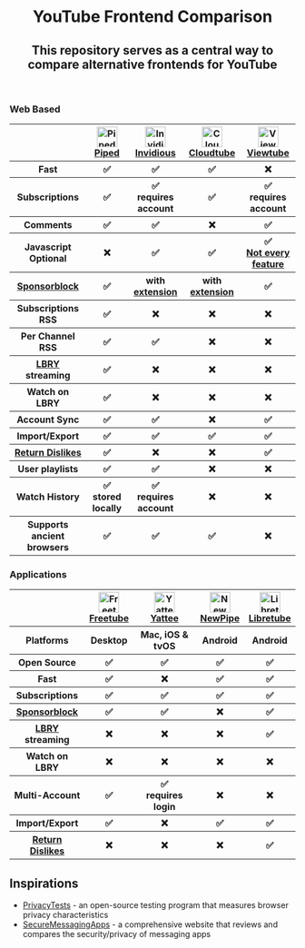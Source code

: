 <html>
  <header>
    <h1>YouTube Frontend Comparison</h1>
    <h2>This repository serves as a central way to compare alternative frontends for YouTube</h2>
  </header>
  <h3>Web Based</h3>
<table>
  <tr>
    <th> </th>
    <th><a href="https://github.com/TeamPiped/Piped"><img src="https://piped.kavin.rocks/img/icons/logo.svg" alt="Piped Logo" width="36" height="36"> <br /> Piped</a></th>
    <th><a href="https://github.com/iv-org/invidious"><img src="https://avatars.githubusercontent.com/u/68407447?s=200&v=4" alt="Invidious Logo" width="36" height="36"> <br /> Invidious</a></th>
    <th><a href="https://sr.ht/~cadence/tube"><img src="https://d4.alternativeto.net/LgTu0hqbLtIwLPo9aOnT0GsEe13gbO_gI62NXbGKXY4/rs:fill:140:140:0/g:ce:0:0/YWJzOi8vZGlzdC9pY29ucy9jbG91ZHR1YmVfMTgzNzc0LnBuZw.png" alt="Cloudtube Logo" width="36" height="36"> <br /> Cloudtube</a></th>
    <th><a href="https://github.com/ViewTube/viewtube-vue"><img src="https://raw.githubusercontent.com/ViewTube/viewtube-vue/stable/.github/images/logo.png" alt="Viewtube Logo" width="36" height="36"> <br /> Viewtube</a></th>
  </tr>
  <tr>
    <th>Fast</th>
    <th>✅</th>
    <th>✅</th>
    <th>✅</th>
    <th>❌</th>
  </tr>
  <tr>
    <th>Subscriptions</th>
    <th>✅</th>
    <th>✅ <br /> requires account</th>
    <th>✅</th>
    <th>✅ <br /> requires account</th>
  </tr>
  <tr>
    <th>Comments</th>
    <th>✅</th>
    <th>✅</th>
    <th>❌</th>
    <th>✅</th>
  </tr>
  <tr>
    <th>Javascript Optional</th>
    <th>❌</th>
    <th>✅</th>
    <th>✅</th>
    <th>✅ <br /><a href="https://github.com/ViewTube/viewtube-vue/issues/2#issuecomment-1057513500">Not every feature</a></th>
  </tr>
  <tr>
    <th><a href="https://github.com/ajayyy/SponsorBlock">Sponsorblock</a></th>
    <th>✅</th>
    <th>with <a href="https://github.com/ajayyy/SponsorBlock">extension</a></th>
    <th>with <a href="https://github.com/ajayyy/SponsorBlock">extension</a></th>
    <th>✅</th>
  </tr>
  <tr>
    <th>Subscriptions RSS</th>
    <th>✅</th>
    <th>❌</th>
    <th>❌</th>
    <th>❌</th>
  </tr>
  <tr>
    <th>Per Channel RSS</th>
    <th>✅</th>
    <th>✅</th>
    <th>❌</th>
    <th>❌</th>
  </tr>
  <tr>
    <th><a href="https://github.com/lbryio/lbry-desktop">LBRY</a> streaming</th>
    <th>✅</th>
    <th>❌</th>
    <th>❌</th>
    <th>❌</th>
  </tr>
  <tr>
    <th>Watch on LBRY</th>
    <th>✅</th>
    <th>❌</th>
    <th>❌</th>
    <th>❌</th>
  </tr>
  <tr>
    <th>Account Sync</th>
    <th>✅</th>
    <th>✅</th>
    <th>❌</th>
    <th>✅</th>
  </tr>
  <tr>
    <th>Import/Export</th>
    <th>✅</th>
    <th>✅</th>
    <th>✅</th>
    <th>✅</th>
  </tr>
  <tr>
    <th><a href="https://github.com/Anarios/return-youtube-dislike">Return Dislikes</a></th>
    <th>✅</th>
    <th>❌</th>
    <th>❌</th>
    <th>✅</th>
  </tr>
  <tr>
    <th>User playlists</th>
    <th>✅</th>
    <th>✅</th>
    <th>❌</th>
    <th>❌</th>
  </tr>
  <tr>
    <th>Watch History</th>
    <th>✅ <br /> stored locally</th>
    <th>✅ <br /> requires account</th>
    <th>❌</th>
    <th>❌</th>
  </tr>
  <tr>
    <th>Supports ancient browsers</th>
    <th>✅</th>
    <th>✅</th>
    <th>✅</th>
    <th>❌</th>
  </tr>
 </table>

<h3>Applications</h3>
<table>
  <tr>
    <th></th>
    <th><a href="https://github.com/FreeTubeApp/FreeTube"><img src="https://d4.alternativeto.net/KkMBv9B_9P1FqX3bAQtctUokliW48xGKe1j_Y5aIGjY/rs:fill:140:140:0/g:ce:0:0/YWJzOi8vZGlzdC9pY29ucy9mcmVldHViZV8xMjcyMDYucG5n.png" alt="Freetube Logo" width="36" height="36"> <br /> Freetube </a></th>
    <th><a href="https://github.com/yattee/yattee"><img src="https://camo.githubusercontent.com/5acbbe712241861ba5c9fd0011e702f577b661f499f1fc7ffbcca32f37f4320c/68747470733a2f2f722e7961747465652e73747265616d2f69636f6e732f7961747465652d3135302e706e67" alt="Yattee Logo" width="36" height="36"><br /> Yattee</a></th>
    <th><a href="https://github.com/TeamNewPipe/NewPipe"><img src="https://github.com/TeamNewPipe/NewPipe/raw/dev/assets/new_pipe_icon_5.png" alt="Newpipe Logo" width="36" height="36"><br /> NewPipe</a></th>
    <th><a href="https://github.com/libre-tube/LibreTube"><img src="https://avatars.githubusercontent.com/u/96022078?s=200&v=4" alt="Libretube Logo" width="36" height="36"><br /> Libretube</a></th>
  </tr>
  <tr>
    <th>Platforms</th>
    <th>Desktop</th>
    <th>Mac, iOS & tvOS</th>
    <th>Android</th>
    <th>Android</th>
  </tr>
  <tr>
    <th>Open Source</th>
    <th>✅</th>
    <th>✅</th>
    <th>✅</th>
    <th>✅</th>
  </tr>
  <tr>
    <th>Fast</th>
    <th>✅</th>
    <th>❌</th>
    <th>✅</th>
    <th>✅</th>
  </tr>
  <tr>
    <th>Subscriptions</th>
    <th>✅</th>
    <th>✅</th>
    <th>✅</th>
    <th>✅</th>
  </tr>
  <tr>
    <th><a href="https://github.com/ajayyy/SponsorBlock">Sponsorblock</a></th>
    <th>✅</th>
    <th>✅</th>
    <th>❌</th>
    <th>✅</th>
  </tr>
  <tr>
    <th><a href="https://github.com/lbryio/lbry-desktop">LBRY</a> streaming</th>
    <th>❌</th>
    <th>❌</th>
    <th>❌</th>
    <th>✅</th>
  </tr>
  <tr>
    <th>Watch on LBRY</th>
    <th>❌</th>
    <th>❌</th>
    <th>❌</th>
    <th>❌</th>
  </tr>
  <tr>
    <th>Multi-Account</th>
    <th>✅</th>
    <th>✅<br />requires login</th>
    <th>❌</th>
    <th>❌</th>
  </tr>
  <tr>
    <th>Import/Export</th>
    <th>✅</th>
    <th>❌</th>
    <th>✅</th>
    <th>✅</th>
  </tr>
  <tr>
    <th><a href="https://github.com/Anarios/return-youtube-dislike">Return Dislikes</a></th>
    <th>❌</th>
    <th>❌</th>
    <th>❌</th>
    <th>✅</th>
  </tr>
</table>

<h2>Inspirations</h2>
  <ul>
    <li><a href="https://privacytests.org">PrivacyTests</a> - an open-source testing program that measures browser privacy characteristics </li>
    <li><a href="https://www.securemessagingapps.com">SecureMessagingApps</a> - a comprehensive website that reviews and compares the security/privacy of messaging apps</li>
  </ul>
</html>
